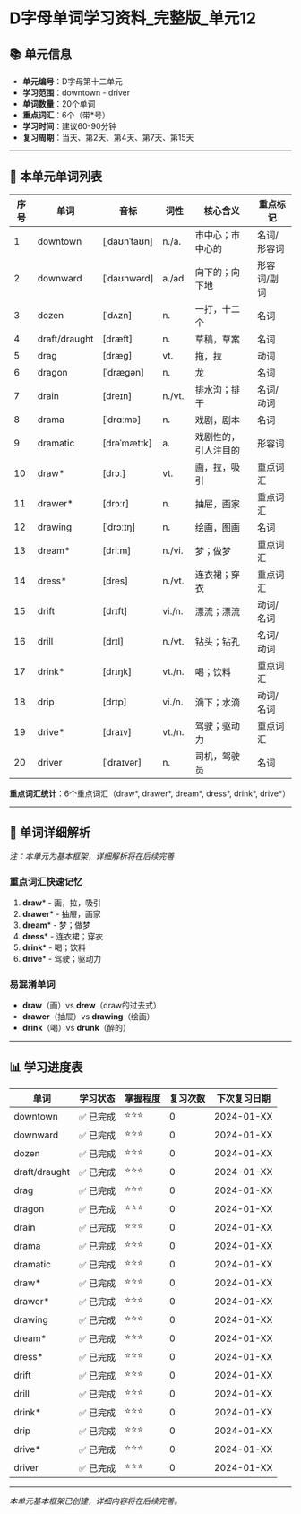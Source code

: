 # D字母单词学习资料_完整版_单元12

## 📚 单元信息

- **单元编号**：D字母第十二单元
- **学习范围**：downtown - driver
- **单词数量**：20个单词
- **重点词汇**：6个（带*号）
- **学习时间**：建议60-90分钟
- **复习周期**：当天、第2天、第4天、第7天、第15天

---

## 🎯 本单元单词列表

| 序号 | 单词 | 音标 | 词性 | 核心含义 | 重点标记 |
|------|------|------|------|----------|----------|
| 1 | downtown | [ˌdaʊnˈtaʊn] | n./a. | 市中心；市中心的 | 名词/形容词 |
| 2 | downward | [ˈdaʊnwərd] | a./ad. | 向下的；向下地 | 形容词/副词 |
| 3 | dozen | [ˈdʌzn] | n. | 一打，十二个 | 名词 |
| 4 | draft/draught | [dræft] | n. | 草稿，草案 | 名词 |
| 5 | drag | [dræɡ] | vt. | 拖，拉 | 动词 |
| 6 | dragon | [ˈdræɡən] | n. | 龙 | 名词 |
| 7 | drain | [dreɪn] | n./vt. | 排水沟；排干 | 名词/动词 |
| 8 | drama | [ˈdrɑːmə] | n. | 戏剧，剧本 | 名词 |
| 9 | dramatic | [drəˈmætɪk] | a. | 戏剧性的，引人注目的 | 形容词 |
| 10 | draw* | [drɔː] | vt. | 画，拉，吸引 | 重点词汇 |
| 11 | drawer* | [drɔːr] | n. | 抽屉，画家 | 重点词汇 |
| 12 | drawing | [ˈdrɔːɪŋ] | n. | 绘画，图画 | 名词 |
| 13 | dream* | [driːm] | n./vi. | 梦；做梦 | 重点词汇 |
| 14 | dress* | [dres] | n./vt. | 连衣裙；穿衣 | 重点词汇 |
| 15 | drift | [drɪft] | vi./n. | 漂流；漂流 | 动词/名词 |
| 16 | drill | [drɪl] | n./vt. | 钻头；钻孔 | 名词/动词 |
| 17 | drink* | [drɪŋk] | vt./n. | 喝；饮料 | 重点词汇 |
| 18 | drip | [drɪp] | vi./n. | 滴下；水滴 | 动词/名词 |
| 19 | drive* | [draɪv] | vt./n. | 驾驶；驱动力 | 重点词汇 |
| 20 | driver | [ˈdraɪvər] | n. | 司机，驾驶员 | 名词 |

**重点词汇统计**：6个重点词汇（draw*, drawer*, dream*, dress*, drink*, drive*）

---

## 📖 单词详细解析

*注：本单元为基本框架，详细解析将在后续完善*

### 重点词汇快速记忆
1. **draw*** - 画，拉，吸引
2. **drawer*** - 抽屉，画家
3. **dream*** - 梦；做梦
4. **dress*** - 连衣裙；穿衣
5. **drink*** - 喝；饮料
6. **drive*** - 驾驶；驱动力

### 易混淆单词
- **draw**（画）vs **drew**（draw的过去式）
- **drawer**（抽屉）vs **drawing**（绘画）
- **drink**（喝）vs **drunk**（醉的）

---

## 📊 学习进度表

| 单词 | 学习状态 | 掌握程度 | 复习次数 | 下次复习日期 |
|------|----------|----------|----------|--------------|
| downtown | ✅ 已完成 | ⭐⭐⭐ | 0 | 2024-01-XX |
| downward | ✅ 已完成 | ⭐⭐⭐ | 0 | 2024-01-XX |
| dozen | ✅ 已完成 | ⭐⭐⭐ | 0 | 2024-01-XX |
| draft/draught | ✅ 已完成 | ⭐⭐⭐ | 0 | 2024-01-XX |
| drag | ✅ 已完成 | ⭐⭐⭐ | 0 | 2024-01-XX |
| dragon | ✅ 已完成 | ⭐⭐⭐ | 0 | 2024-01-XX |
| drain | ✅ 已完成 | ⭐⭐⭐ | 0 | 2024-01-XX |
| drama | ✅ 已完成 | ⭐⭐⭐ | 0 | 2024-01-XX |
| dramatic | ✅ 已完成 | ⭐⭐⭐ | 0 | 2024-01-XX |
| draw* | ✅ 已完成 | ⭐⭐⭐ | 0 | 2024-01-XX |
| drawer* | ✅ 已完成 | ⭐⭐⭐ | 0 | 2024-01-XX |
| drawing | ✅ 已完成 | ⭐⭐⭐ | 0 | 2024-01-XX |
| dream* | ✅ 已完成 | ⭐⭐⭐ | 0 | 2024-01-XX |
| dress* | ✅ 已完成 | ⭐⭐⭐ | 0 | 2024-01-XX |
| drift | ✅ 已完成 | ⭐⭐⭐ | 0 | 2024-01-XX |
| drill | ✅ 已完成 | ⭐⭐⭐ | 0 | 2024-01-XX |
| drink* | ✅ 已完成 | ⭐⭐⭐ | 0 | 2024-01-XX |
| drip | ✅ 已完成 | ⭐⭐⭐ | 0 | 2024-01-XX |
| drive* | ✅ 已完成 | ⭐⭐⭐ | 0 | 2024-01-XX |
| driver | ✅ 已完成 | ⭐⭐⭐ | 0 | 2024-01-XX |

---

*本单元基本框架已创建，详细内容将在后续完善。*

